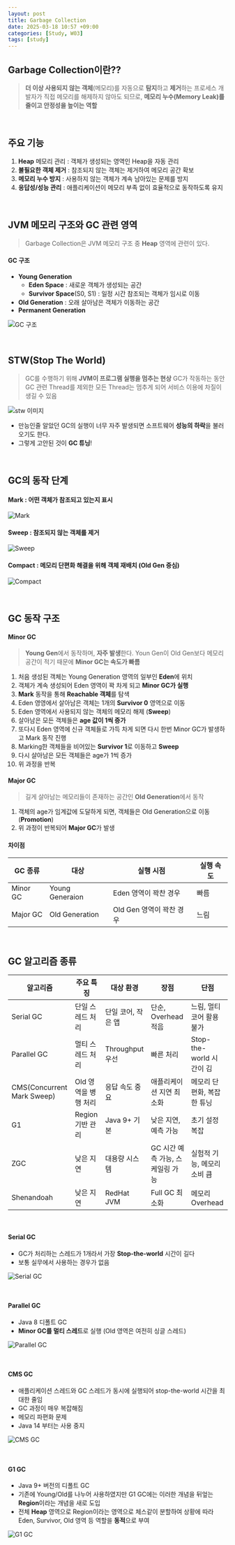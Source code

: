 ```yaml
---
layout: post
title: Garbage Collection
date: 2025-03-18 10:57 +09:00
categories: [Study, W03]
tags: [study]     
---
```


## Garbage Collection이란??

> **더 이상 사용되지 않는 객체**(메모리)를 자동으로 **탐지**하고 **제거**하는 프로세스
> 개발자가 직접 메모리를 해제하지 않아도 되므로, **메모리 누수(Memory Leak)를 줄이고 안정성을 높이는 역할**

<br>

## 주요 기능

1. **Heap** 메모리 관리 :  객체가 생성되는 영역인 Heap을 자동 관리
2. **불필요한 객체 제거** : 참조되지 않는 객체는 제거하여 메모리 공간 확보
3. **메모리 누수 방지** : 사용하지 않는 객체가 계속 남아있는 문제를 방지
4. **응답성/성능 관리** : 애플리케이션이 메모리 부족 없이 효율적으로 동작하도록 유지

<br>

## JVM 메모리 구조와 GC 관련 영역

> Garbage Collection은 JVM 메모리 구조 중 **Heap** 영역에 관련이 있다.

#### GC 구조

- **Young Generation**
  - **Eden Space** : 새로운 객체가 생성되는 공간
  - **Survivor Space**(S0, S1) : 일정 시간 참조되는 객체가 임시로 이동
- **Old Generation** : 오래 살아남은 객체가 이동하는 공간
- **Permanent Generation**

![GC 구조](https://blog.kakaocdn.net/dn/uETPz/btrUM4OIg77/9QhBgwvtNEaG8tIFNPI7Lk/img.png)

<br>

## STW(Stop The World)

> GC를 수행하기 위해 **JVM이 프로그램 실행을 멈추는 현상**
> GC가 작동하는 동안 GC 관련 Thread를 제외한 모든 Thread는 멈추게 되어 서비스 이용에 차질이 생길 수 있음

![stw 이미지](https://blog.opendocs.co.kr/wp-content/uploads/2022/03/GC_type1.png)

- 만능인줄 알았던 GC의 실행이 너무 자주 발생되면 소프트웨어 **성능의 하락**을 불러오기도 한다.
- 그렇게 고안된 것이 **GC 튜닝**!

<br>

## GC의 동작 단계

#### Mark : 어떤 객체가 참조되고 있는지 표시

![Mark](/assets/img/study/Week03_01.png)

#### Sweep : 참조되지 않는 객체를 제거

![Sweep](/assets/img/study/Week03_02.png)

#### Compact : 메모리 단편화 해결을 위해 객체 재배치 (Old Gen 중심)

![Compact](/assets/img/study/Week03_03.png)

<br>

## GC 동작 구조

#### Minor GC

> **Young Gen**에서 동작하며, **자주 발생**한다.
> Youn Gen이 Old Gen보다 메모리 공간이 적기 때문에 **Minor GC는 속도가 빠름**

1. 처음 생성된 객체는 Young Generation 영역의 일부인 **Eden**에 위치
2. 객체가 계속 생성되어 Eden 영역이 꽉 차게 되고 **Minor GC가 실행**
3. **Mark** 동작을 통해 **Reachable 객체**를 탐색
4. Eden 영영에서 살아남은 객체는 1개의 **Survivor 0** 영역으로 이동
5. Eden 영역에서 사용되지 않는 객체의 메모리 해제 (**Sweep**)
6. 살아남은 모든 객체들은 **age 값이 1씩 증가**
7. 또다시 Eden 영역에 신규 객체들로 가득 차게 되면 다시 한번 Minor GC가 발생하고 Mark 동작 진행
8. Marking한 객체들을 비어있는 **Survivor 1**로 이동하고 **Sweep**
9. 다시 살아남은 모든 객체들은 age가 1씩 증가
10. 위 과정을 반복

#### Major GC

> 길게 살아남는 메모리들이 존재하는 공간인 **Old Generation**에서 동작

1. 객체의 age가 임계값에 도달하게 되면, 객체들은 Old Generation으로 이동 (**Promotion**)
2. 위 과정이 반복되어 **Major GC**가 발생

#### 차이점 

| GC 종류 | 대상 | 실행 시점 | 실행 속도 |
|-|-|-|-|
| Minor GC | Young Generaion | Eden 영역이 꽉찬 경우 | 빠름 |
| Major GC | Old Generation | Old Gen 영역이 꽉찬 경우 | 느림 |


<br>

## GC 알고리즘 종류 

| 알고리즘 | 주요 특징 | 대상 환경 | 장점 | 단점 |
|-|-|-|-|-|
| Serial GC | 단일 스레드 처리 | 단일 코어, 작은 앱 | 단순, Overhead 적음 | 느림, 멀티코어 활용 불가 |
| Parallel GC | 멀티 스레드 처리 | Throughput 우선 | 빠른 처리 | Stop-the-world 시간이 김 |
| CMS(Concurrent Mark Sweep) | Old 영역을 병행 처리 | 응답 속도 중요 | 애플리케이션 지연 최소화 | 메모리 단편화, 복잡한 튜닝 |
| G1 | Region 기반 관리 | Java 9+ 기본 | 낮은 지연, 예측 가능 | 초기 설정 복잡 |
| ZGC | 낮은 지연 | 대용량 시스템 | GC 시간 예측 가능, 스케일링 가능 | 실험적 기능, 메모리 소비 큼 |
| Shenandoah | 낮은 지연 | RedHat JVM | Full GC 최소화 | 메모리 Overhead |

<br>

#### Serial GC

- GC가 처리하는 스레드가 1개라서 가장 **Stop-the-world** 시간이 길다
- 보통 실무에서 사용하는 경우가 없음

![Serial GC](https://blog.opendocs.co.kr/wp-content/uploads/2022/03/GC_type1.png)

<br>

#### Parallel GC

- Java 8 디폴트 GC
- **Minor GC를 멀티 스레드**로 실행 (Old 영역은 여전히 싱글 스레드)

![Parallel GC](/assets/img/study/Week03_04.png)

<br>

#### CMS GC

- 애플리케이션 스레드와 GC 스레드가 동시에 실행되어 stop-the-world 시간을 최대한 줄임
- GC 과정이 매우 복잡해짐
- 메모리 파편화 문제
- Java 14 부터는 사용 중지

![CMS GC](/assets/img/study/Week03_05.png)

<br>

#### G1 GC

- Java 9+ 버전의 디폴트 GC
- 기존에 Young/Old를 나누어 사용하였지만 G1 GC에는 이러한 개념을 뒤엎는 **Region**이라는 개념을 새로 도입
- 전체 **Heap** 영역으로 Region이라는 영역으로 체스같이 분할하여 상황에 따라 Eden, Survivor, Old 영역 등 역할을 **동적**으로 부여

![G1 GC](/assets/img/study/Week03_06.png)